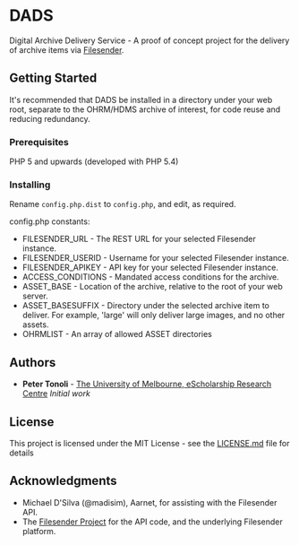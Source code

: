 # DADS

Digital Archive Delivery Service - A proof of concept project for the delivery of archive items via [Filesender](http://filesender.org/).

## Getting Started

It's recommended that DADS be installed in a directory under your web root, separate to the OHRM/HDMS archive of interest, for code reuse and reducing redundancy.

### Prerequisites

PHP 5 and upwards (developed with PHP 5.4)

### Installing

Rename `config.php.dist` to `config.php`, and edit, as required.

config.php constants:
* FILESENDER_URL - The REST URL for your selected Filesender instance.
* FILESENDER_USERID - Username for your selected Filesender instance.
* FILESENDER_APIKEY - API key for your selected Filesender instance.
* ACCESS_CONDITIONS - Mandated access conditions for the archive.
* ASSET_BASE - Location of the archive, relative to the root of your web server.
* ASSET_BASESUFFIX - Directory under the selected archive item to deliver. For example, 'large' will only deliver large images, and no other assets.
* OHRMLIST - An array of allowed ASSET directories

## Authors

* **Peter Tonoli** - [The University of Melbourne, eScholarship Research Centre](https://esrc.unimelb.edu.au) *Initial work*

## License

This project is licensed under the MIT License - see the [LICENSE.md](LICENSE.md) file for details

## Acknowledgments

* Michael D'Silva (@madisim), Aarnet, for assisting with the Filesender API.
* The  [Filesender Project](http://filesender.org/) for the API code, and the underlying Filesender platform.
